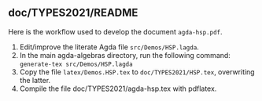 ## doc/TYPES2021/README

Here is the workflow used to develop the document `agda-hsp.pdf`.

1. Edit/improve the literate Agda file `src/Demos/HSP.lagda`.
2. In the main agda-algebras directory, run the following command:
   `generate-tex src/Demos/HSP.lagda`
3. Copy the file `latex/Demos.HSP.tex` to `doc/TYPES2021/HSP.tex`, overwriting the latter.
4. Compile the file doc/TYPES2021/agda-hsp.tex with pdflatex.
